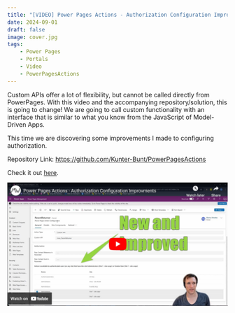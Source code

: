 ```yaml
---
title: "[VIDEO] Power Pages Actions - Authorization Configuration Improvements"
date: 2024-09-01
draft: false
image: cover.jpg
tags: 
    - Power Pages
    - Portals
    - Video
    - PowerPagesActions
---
```


Custom APIs offer a lot of flexibility, but cannot be called directly from PowerPages. With this video and the accompanying repository/solution, this is going to change! We are going to call custom functionality with an interface that is similar to what you know from the JavaScript of Model-Driven Apps.

This time we are discovering some improvements I made to configuring authorization.

Repository Link: https://github.com/Kunter-Bunt/PowerPagesActions

Check it out [here](https://youtu.be/O39U-tgh4as).

[![](video.jpg)](https://youtu.be/O39U-tgh4as)